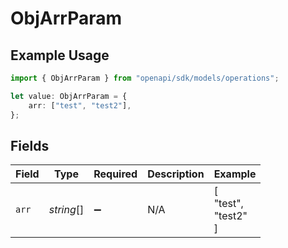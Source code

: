 # ObjArrParam

## Example Usage

```typescript
import { ObjArrParam } from "openapi/sdk/models/operations";

let value: ObjArrParam = {
    arr: ["test", "test2"],
};
```

## Fields

| Field               | Type                | Required            | Description         | Example             |
| ------------------- | ------------------- | ------------------- | ------------------- | ------------------- |
| `arr`               | *string*[]          | :heavy_minus_sign:  | N/A                 | [<br/>"test",<br/>"test2"<br/>] |